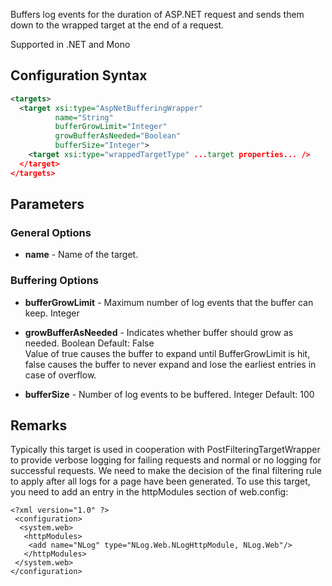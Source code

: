 Buffers log events for the duration of ASP.NET request and sends them down to the wrapped target at the end of a request. 

Supported in .NET and Mono

## Configuration Syntax
```xml
<targets>
  <target xsi:type="AspNetBufferingWrapper"
          name="String"
          bufferGrowLimit="Integer"
          growBufferAsNeeded="Boolean"
          bufferSize="Integer">
    <target xsi:type="wrappedTargetType" ...target properties... />
  </target>
</targets>
```

## Parameters

### General Options
* **name** - Name of the target.

### Buffering Options
* **bufferGrowLimit** - Maximum number of log events that the buffer can keep. Integer

* **growBufferAsNeeded** - Indicates whether buffer should grow as needed. Boolean Default: False  
Value of true causes the buffer to expand until BufferGrowLimit is hit, false causes the buffer to never expand and lose the earliest entries in case of overflow.

* **bufferSize** - Number of log events to be buffered. Integer Default: 100

## Remarks
Typically this target is used in cooperation with PostFilteringTargetWrapper to provide verbose logging for failing requests and normal or no logging for successful requests. We need to make the decision of the final filtering rule to apply after all logs for a page have been generated. To use this target, you need to add an entry in the httpModules section of web.config: 
```
<?xml version="1.0" ?>
 <configuration>
  <system.web>
   <httpModules>
    <add name="NLog" type="NLog.Web.NLogHttpModule, NLog.Web"/>
   </httpModules>
 </system.web>
</configuration>
```